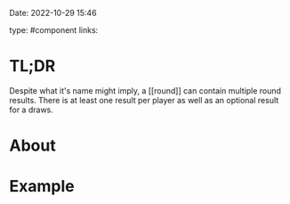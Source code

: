 Date: 2022-10-29 15:46

type: #component
links: 

# TL;DR
Despite what it's name might imply, a [[round]] can contain multiple round results. There is at least one result per player as well as an optional result for a draws.

# About


# Example

